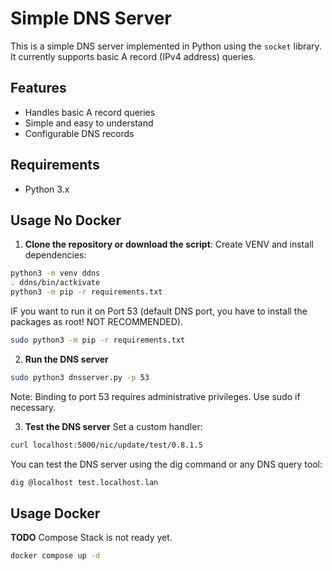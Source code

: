 # Simple DNS Server

This is a simple DNS server implemented in Python using the `socket` library. It currently supports basic A record (IPv4 address) queries.

## Features

- Handles basic A record queries
- Simple and easy to understand
- Configurable DNS records

## Requirements

- Python 3.x

## Usage No Docker

1. **Clone the repository or download the script**:
Create VENV and install dependencies:

```sh
python3 -m venv ddns
. ddns/bin/actkivate
python3 -m pip -r requirements.txt
```

IF you want to run it on Port 53 (default DNS port, you have to install the packages as root! NOT RECOMMENDED).

```sh
sudo python3 -m pip -r requirements.txt
```

2. **Run the DNS server**

```sh
sudo python3 dnsserver.py -p 53
```

Note: Binding to port 53 requires administrative privileges. Use sudo if necessary.

3. **Test the DNS server**
Set a custom handler:

```sh
curl localhost:5000/nic/update/test/0.8.1.5
```

You can test the DNS server using the dig command or any DNS query tool:

```sh
dig @localhost test.localhost.lan
```

## Usage Docker

**TODO**
Compose Stack is not ready yet.

```sh
docker compose up -d
```